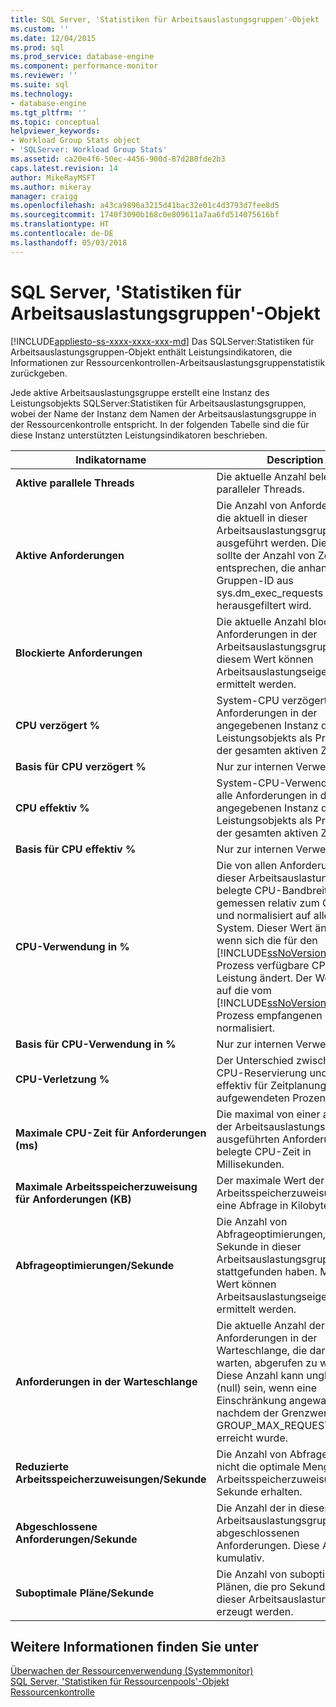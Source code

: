 ```yaml
---
title: SQL Server, 'Statistiken für Arbeitsauslastungsgruppen'-Objekt | Microsoft-Dokumentation
ms.custom: ''
ms.date: 12/04/2015
ms.prod: sql
ms.prod_service: database-engine
ms.component: performance-monitor
ms.reviewer: ''
ms.suite: sql
ms.technology:
- database-engine
ms.tgt_pltfrm: ''
ms.topic: conceptual
helpviewer_keywords:
- Workload Group Stats object
- 'SQLServer: Workload Group Stats'
ms.assetid: ca20e4f6-50ec-4456-900d-87d280fde2b3
caps.latest.revision: 14
author: MikeRayMSFT
ms.author: mikeray
manager: craigg
ms.openlocfilehash: a43ca9896a3215d41bac32e01c4d3793d7fee8d5
ms.sourcegitcommit: 1740f3090b168c0e809611a7aa6fd514075616bf
ms.translationtype: HT
ms.contentlocale: de-DE
ms.lasthandoff: 05/03/2018
---
```

# <a name="sql-server-workload-group-stats-object"></a>SQL Server, 'Statistiken für Arbeitsauslastungsgruppen'-Objekt
[!INCLUDE[appliesto-ss-xxxx-xxxx-xxx-md](../../includes/appliesto-ss-xxxx-xxxx-xxx-md.md)]
  Das SQLServer:Statistiken für Arbeitsauslastungsgruppen-Objekt enthält Leistungsindikatoren, die Informationen zur Ressourcenkontrollen-Arbeitsauslastungsgruppenstatistik zurückgeben.  
  
 Jede aktive Arbeitsauslastungsgruppe erstellt eine Instanz des Leistungsobjekts SQLServer:Statistiken für Arbeitsauslastungsgruppen, wobei der Name der Instanz dem Namen der Arbeitsauslastungsgruppe in der Ressourcenkontrolle entspricht. In der folgenden Tabelle sind die für diese Instanz unterstützten Leistungsindikatoren beschrieben.  
  
|Indikatorname|Description|  
|------------------|-----------------|  
|**Aktive parallele Threads**|Die aktuelle Anzahl belegter paralleler Threads.|  
|**Aktive Anforderungen**|Die Anzahl von Anforderungen, die aktuell in dieser Arbeitsauslastungsgruppe ausgeführt werden. Diese Anzahl sollte der Anzahl von Zeilen entsprechen, die anhand der Gruppen-ID aus sys.dm_exec_requests herausgefiltert wird.|  
|**Blockierte Anforderungen**|Die aktuelle Anzahl blockierter Anforderungen in der Arbeitsauslastungsgruppe. Mit diesem Wert können Arbeitsauslastungseigenschaften ermittelt werden.|  
|**CPU verzögert %**|System-CPU verzögert für alle Anforderungen in der angegebenen Instanz des Leistungsobjekts als Prozentsatz der gesamten aktiven Zeit.| 
|**Basis für CPU verzögert %**|Nur zur internen Verwendung.| 
|**CPU effektiv %**|System-CPU-Verwendung für alle Anforderungen in der angegebenen Instanz des Leistungsobjekts als Prozentsatz der gesamten aktiven Zeit.| 
|**Basis für CPU effektiv %**|Nur zur internen Verwendung.| 
|**CPU-Verwendung in %**|Die von allen Anforderungen in dieser Arbeitsauslastungsgruppe belegte CPU-Bandbreite, gemessen relativ zum Computer und normalisiert auf alle CPUs im System. Dieser Wert ändert sich, wenn sich die für den [!INCLUDE[ssNoVersion](../../includes/ssnoversion-md.md)] -Prozess verfügbare CPU-Leistung ändert. Der Wert wird auf die vom [!INCLUDE[ssNoVersion](../../includes/ssnoversion-md.md)] -Prozess empfangenen Elemente normalisiert.| 
|**Basis für CPU-Verwendung in %**|Nur zur internen Verwendung.| 
|**CPU-Verletzung %**|Der Unterschied zwischen der CPU-Reservierung und dem effektiv für Zeitplanung aufgewendeten Prozentsatz.|  
|**Maximale CPU-Zeit für Anforderungen (ms)**|Die maximal von einer aktuell in der Arbeitsauslastungsgruppe ausgeführten Anforderung belegte CPU-Zeit in Millisekunden.|  
|**Maximale Arbeitsspeicherzuweisung für Anforderungen (KB)**|Der maximale Wert der Arbeitsspeicherzuweisung für eine Abfrage in Kilobyte (KB).|  
|**Abfrageoptimierungen/Sekunde**|Die Anzahl von Abfrageoptimierungen, die pro Sekunde in dieser Arbeitsauslastungsgruppe stattgefunden haben. Mit diesem Wert können Arbeitsauslastungseigenschaften ermittelt werden.|  
|**Anforderungen in der Warteschlange**|Die aktuelle Anzahl der Anforderungen in der Warteschlange, die darauf warten, abgerufen zu werden. Diese Anzahl kann ungleich 0 (null) sein, wenn eine Einschränkung angewandt wird, nachdem der Grenzwert GROUP_MAX_REQUESTS erreicht wurde.|  
|**Reduzierte Arbeitsspeicherzuweisungen/Sekunde**|Die Anzahl von Abfragen, die nicht die optimale Menge an Arbeitsspeicherzuweisungen pro Sekunde erhalten.|  
|**Abgeschlossene Anforderungen/Sekunde**|Die Anzahl der in dieser Arbeitsauslastungsgruppe abgeschlossenen Anforderungen. Diese Anzahl ist kumulativ.|  
|**Suboptimale Pläne/Sekunde**|Die Anzahl von suboptimalen Plänen, die pro Sekunde in dieser Arbeitsauslastungsgruppe erzeugt werden.|  
  
## <a name="see-also"></a>Weitere Informationen finden Sie unter  
 [Überwachen der Ressourcenverwendung &#40;Systemmonitor&#41;](../../relational-databases/performance-monitor/monitor-resource-usage-system-monitor.md)   
 [SQL Server, 'Statistiken für Ressourcenpools'-Objekt](../../relational-databases/performance-monitor/sql-server-resource-pool-stats-object.md)   
 [Ressourcenkontrolle](../../relational-databases/resource-governor/resource-governor.md)  
  
  
